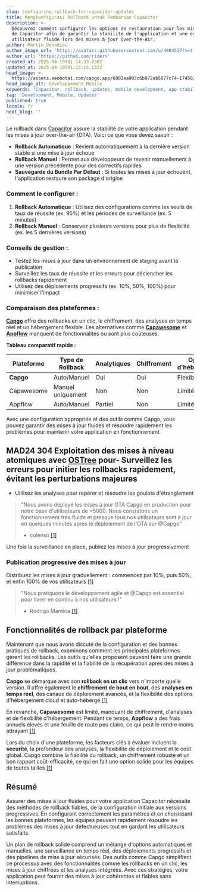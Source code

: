 ```yaml
---
slug: configuring-rollback-for-capacitor-updates
title: Mengkonfigurasi Rollback untuk Pembaruan Capacitor
description: >-
  Découvrez comment configurer les options de restauration pour les mises à jour
  de Capacitor afin de garantir la stabilité de l'application et une expérience
  utilisateur fluide lors des mises à jour Over-the-Air.
author: Martin Donadieu
author_image_url: 'https://avatars.githubusercontent.com/u/4084527?v=4'
author_url: 'https://github.com/riderx'
created_at: 2025-04-19T01:14:33.030Z
updated_at: 2025-04-19T01:15:15.132Z
head_image: >-
  https://assets.seobotai.com/capgo.app/6802ea903c6b972ab5077c74-1745025315132.jpg
head_image_alt: Développement Mobile
keywords: 'Capacitor, rollback, updates, mobile development, app stability'
tag: 'Development, Mobile, Updates'
published: true
locale: fr
next_blog: ''
---
```


Le rollback dans [Capacitor](https://capacitorjscom/) assure la stabilité de votre application pendant les mises à jour over-the-air (OTA). Voici ce que vous devez savoir :

-   **Rollback Automatique** : Revient automatiquement à la dernière version stable si une mise à jour échoue
-   **Rollback Manuel** : Permet aux développeurs de revenir manuellement à une version précédente pour des correctifs rapides
-   **Sauvegarde du Bundle Par Défaut** : Si toutes les mises à jour échouent, l'application restaure son package d'origine

### Comment le configurer :

1. **Rollback Automatique** : Utilisez des configurations comme les seuils de taux de réussite (ex. 95%) et les périodes de surveillance (ex. 5 minutes)
2. **Rollback Manuel** : Conservez plusieurs versions pour plus de flexibilité (ex. les 5 dernières versions)

### Conseils de gestion :

-   Testez les mises à jour dans un environnement de staging avant la publication
-   Surveillez les taux de réussite et les erreurs pour déclencher les rollbacks rapidement
-   Utilisez des déploiements progressifs (ex. 10%, 50%, 100%) pour minimiser l'impact

### Comparaison des plateformes :

**[Capgo](https://capgoapp/)** offre des rollbacks en un clic, le chiffrement, des analyses en temps réel et un hébergement flexible. Les alternatives comme **[Capawesome](https://cloudcapawesomeio/)** et **[Appflow](https://ionicio/appflow/)** manquent de fonctionnalités ou sont plus coûteuses.

**Tableau comparatif rapide :**

| Plateforme | Type de Rollback | Analytiques | Chiffrement | Options d'hébergement | Coût |
| --- | --- | --- | --- | --- | --- |
| **Capgo** | Auto/Manuel | Oui | Oui | Flexible | Abordable |
| Capawesome | Manuel uniquement | Non | Non | Limité | Bas |
| Appflow | Auto/Manuel | Partiel | Non | Limité | Élevé |

Avec une configuration appropriée et des outils comme Capgo, vous pouvez garantir des mises à jour fluides et résoudre rapidement les problèmes pour maintenir votre application en fonctionnement

## MAD24 304 Exploitation des mises à niveau atomiques avec [OSTree](https://enwikipediaorg/wiki/OSTree) pour-   Surveillez les erreurs pour initier les rollbacks rapidement, évitant les perturbations majeures
-   Utilisez les analyses pour repérer et résoudre les goulots d'étranglement

> "Nous avons déployé les mises à jour OTA Capgo en production pour notre base d'utilisateurs de +5000. Nous constatons un fonctionnement très fluide et presque tous nos utilisateurs sont à jour en quelques minutes après le déploiement de l'OTA sur @Capgo"
> 
> -   colenso [\[1\]](https://capgoapp/)

Une fois la surveillance en place, publiez les mises à jour progressivement

### Publication progressive des mises à jour

Distribuez les mises à jour graduellement : commencez par 10%, puis 50%, et enfin 100% de vos utilisateurs [\[1\]](https://capgoapp/)

> "Nous pratiquons le développement agile et @Capgo est essentiel pour livrer en continu à nos utilisateurs !"
> 
> -   Rodrigo Mantica [\[1\]](https://capgoapp/)

## Fonctionnalités de rollback par plateforme

Maintenant que nous avons discuté de la configuration et des bonnes pratiques de rollback, examinons comment les principales plateformes gèrent les rollbacks. Les outils qu'elles proposent peuvent faire une grande différence dans la rapidité et la fiabilité de la récupération après des mises à jour problématiques.

**Capgo** se démarque avec son **rollback en un clic** vers n'importe quelle version. Il offre également le **chiffrement de bout en bout**, des **analyses en temps réel**, des canaux de déploiement avancés, et la flexibilité des options d'hébergement cloud et auto-hébergé [\[1\]](https://capgoapp/)

En revanche, **Capawesome** est limité, manquant de chiffrement, d'analyses et de flexibilité d'hébergement. Pendant ce temps, **Appflow** a des frais annuels élevés et une feuille de route peu claire, ce qui peut le rendre moins attrayant [\[1\]](https://capgoapp/)

Lors du choix d'une plateforme, les facteurs clés à évaluer incluent la **sécurité**, la profondeur des analyses, la flexibilité de déploiement et le coût global. Capgo combine la fiabilité du rollback, un chiffrement robuste et un bon rapport coût-efficacité, ce qui en fait une option solide pour les équipes de toutes tailles [\[1\]](https://capgoapp/)

## Résumé

Assurer des mises à jour fluides pour votre application Capacitor nécessite des méthodes de rollback fiables, de la configuration initiale aux versions progressives. En configurant correctement les paramètres et en choisissant les bonnes plateformes, les équipes peuvent rapidement résoudre les problèmes des mises à jour défectueuses tout en gardant les utilisateurs satisfaits.

Un plan de rollback solide comprend un mélange d'options automatiques et manuelles, une surveillance en temps réel, des déploiements progressifs et des pipelines de mise à jour sécurisés. Des outils comme Capgo simplifient ce processus avec des fonctionnalités comme les rollbacks en un clic, les mises à jour chiffrées et les analyses intégrées. Avec ces stratégies, votre application peut fournir des mises à jour cohérentes et fiables sans interruptions.